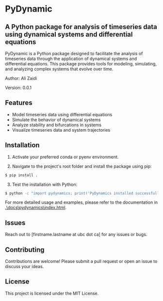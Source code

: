 # PyDynamic

## A Python package for analysis of timeseries data using dynamical systems and differential equations

PyDynamic is a Python package designed to facilitate the analysis of timeseries data through the application of dynamical systems and differential equations. This package provides tools for modeling, simulating, and analyzing complex systems that evolve over time.

Author: Ali Zaidi

Version: 0.0.1

## Features

- Model timeseries data using differential equations
- Simulate the behavior of dynamical systems
- Analyze stability and bifurcations in systems
- Visualize timeseries data and system trajectories

## Installation

1. Activate your preferred conda or pyenv environment.

2. Navigate to the project's root folder and install the package using pip:

```bash
$ pip install .
```

3. Test the installation with Python:

```bash
$ python -c "import pydynamics; print('PyDynamics installed successfully')"
```


For more detailed usage and examples, please refer to the documentation in [.\docs\pydynamics\index.html](docs/pydynamics/index.html).


## Issues

Reach out to [firstname.lastname at ubc dot ca] for any issues or bugs.

## Contributing

Contributions are welcome! Please submit a pull request or open an issue to discuss your ideas.

## License

This project is licensed under the MIT License.

